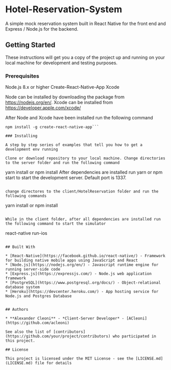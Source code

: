 # Hotel-Reservation-System
A simple mock reservation system built in React Native for the front end and Express / Node.js for the backend. 
## Getting Started

These instructions will get you a copy of the project up and running on your local machine for development and testing purposes.

### Prerequisites

Node.js 8.x or higher
Create-React-Native-App
Xcode

Node can be installed by downloading the package from https://nodejs.org/en/.
Xcode can be installed from https://developer.apple.com/xcode/

After Node and Xcode have been installed run the following command
```
npm install -g create-react-native-app```

### Installing

A step by step series of examples that tell you how to get a development env running

Clone or download repository to your local machine. Change directories to the server folder and run the following command

```
yarn install or npm install
After dependencies are installed run yarn or npm start to start the development server. Default port is 1337.
```

change directores to the client/HotelReservation folder and run the following commands
```
yarn install or npm install
```

While in the client folder, after all dependencies are installed run the following command to start the simulator
```
react-native run-ios
```

## Built With

* [React-Native](https://facebook.github.io/react-native/) - Framework for building native mobile apps using JavaScript and React
* [Node.js](https://nodejs.org/en/) - Javascript runtime engine for running server-side code
* [Express.js](https://expressjs.com/) - Node.js web application framework
* [PostgreSQL](https://www.postgresql.org/docs/) - Object-relational database system
* [Heroku](https://devcenter.heroku.com/) - App hosting service for Node.js and Postgres Database


## Authors

* **Alexander Cleoni** - *Client-Server Developer* - [ACleoni](https://github.com/acleoni)

See also the list of [contributors](https://github.com/your/project/contributors) who participated in this project.

## License

This project is licensed under the MIT License - see the [LICENSE.md](LICENSE.md) file for details

